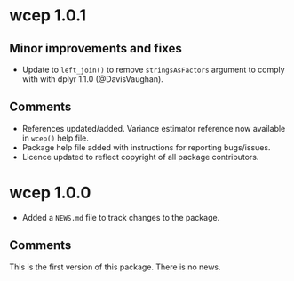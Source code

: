 # wcep 1.0.1

## Minor improvements and fixes

* Update to `left_join()` to remove `stringsAsFactors` argument to comply with 
  with dplyr 1.1.0 (@DavisVaughan).

## Comments
* References updated/added. Variance estimator reference now available in `wcep()` help file.
* Package help file added with instructions for reporting bugs/issues.
* Licence updated to reflect copyright of all package contributors.

# wcep 1.0.0

* Added a `NEWS.md` file to track changes to the package.

## Comments
This is the first version of this package. There is no news.
